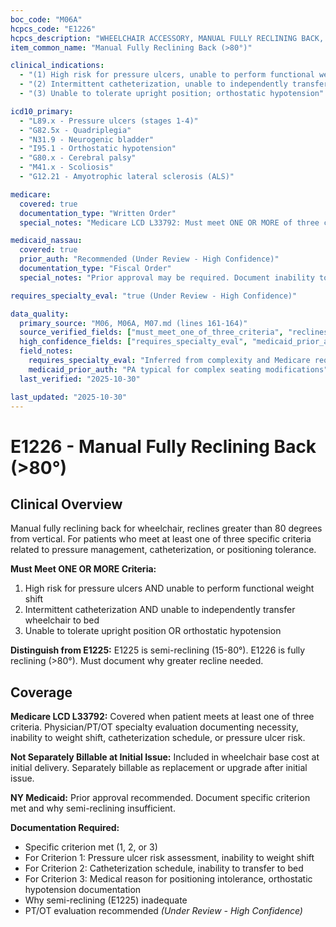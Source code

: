 ```yaml
---
boc_code: "M06A"
hcpcs_code: "E1226"
hcpcs_description: "WHEELCHAIR ACCESSORY, MANUAL FULLY RECLINING BACK, (RECLINES GREATER THAN 80 DEGREES), EACH"
item_common_name: "Manual Fully Reclining Back (>80°)"

clinical_indications:
  - "(1) High risk for pressure ulcers, unable to perform functional weight shift; OR"
  - "(2) Intermittent catheterization, unable to independently transfer wheelchair to bed; OR"
  - "(3) Unable to tolerate upright position; orthostatic hypotension"

icd10_primary:
  - "L89.x - Pressure ulcers (stages 1-4)"
  - "G82.5x - Quadriplegia"
  - "N31.9 - Neurogenic bladder"
  - "I95.1 - Orthostatic hypotension"
  - "G80.x - Cerebral palsy"
  - "M41.x - Scoliosis"
  - "G12.21 - Amyotrophic lateral sclerosis (ALS)"

medicare:
  covered: true
  documentation_type: "Written Order"
  special_notes: "Medicare LCD L33792: Must meet ONE OR MORE of three criteria. Reclines >80° from vertical. Document why semi-reclining (E1225, 15-80°) insufficient. NOT separately billable at initial issue."

medicaid_nassau:
  covered: true
  prior_auth: "Recommended (Under Review - High Confidence)"
  documentation_type: "Fiscal Order"
  special_notes: "Prior approval may be required. Document inability to weight shift, catheterization schedule, or orthostatic intolerance."

requires_specialty_eval: "true (Under Review - High Confidence)"

data_quality:
  primary_source: "M06, M06A, M07.md (lines 161-164)"
  source_verified_fields: ["must_meet_one_of_three_criteria", "reclines_greater_than_80_degrees", "not_separately_billable_at_initial_issue", "pressure_ulcer_risk", "intermittent_catheterization", "orthostatic_hypotension"]
  high_confidence_fields: ["requires_specialty_eval", "medicaid_prior_auth"]
  field_notes:
    requires_specialty_eval: "Inferred from complexity and Medicare requirement; PT/OT evaluation strongly recommended for seating/positioning assessment"
    medicaid_prior_auth: "PA typical for complex seating modifications"
  last_verified: "2025-10-30"

last_updated: "2025-10-30"
---
```


# E1226 - Manual Fully Reclining Back (>80°)

## Clinical Overview

Manual fully reclining back for wheelchair, reclines greater than 80 degrees from vertical. For patients who meet at least one of three specific criteria related to pressure management, catheterization, or positioning tolerance.

**Must Meet ONE OR MORE Criteria:**
1. High risk for pressure ulcers AND unable to perform functional weight shift
2. Intermittent catheterization AND unable to independently transfer wheelchair to bed
3. Unable to tolerate upright position OR orthostatic hypotension

**Distinguish from E1225:** E1225 is semi-reclining (15-80°). E1226 is fully reclining (>80°). Must document why greater recline needed.

## Coverage

**Medicare LCD L33792:** Covered when patient meets at least one of three criteria. Physician/PT/OT specialty evaluation documenting necessity, inability to weight shift, catheterization schedule, or pressure ulcer risk.

**Not Separately Billable at Initial Issue:** Included in wheelchair base cost at initial delivery. Separately billable as replacement or upgrade after initial issue.

**NY Medicaid:** Prior approval recommended. Document specific criterion met and why semi-reclining insufficient.

**Documentation Required:**
- Specific criterion met (1, 2, or 3)
- For Criterion 1: Pressure ulcer risk assessment, inability to weight shift
- For Criterion 2: Catheterization schedule, inability to transfer to bed
- For Criterion 3: Medical reason for positioning intolerance, orthostatic hypotension documentation
- Why semi-reclining (E1225) inadequate
- PT/OT evaluation recommended *(Under Review - High Confidence)*
